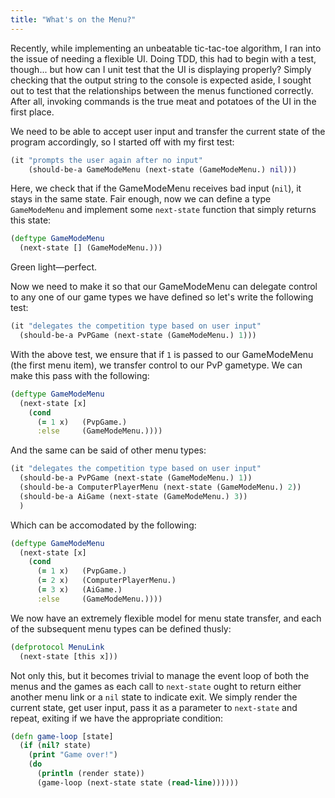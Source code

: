 ```yaml
---
title: "What's on the Menu?"
---
```


Recently, while implementing an unbeatable tic-tac-toe algorithm, I ran into the issue of needing a flexible UI. Doing TDD, this had to begin with a test, though... but how can I unit test that the UI is displaying properly? Simply checking that the output string to the console is expected aside, I sought out to test that the relationships between the menus functioned correctly. After all, invoking commands is the true meat and potatoes of the UI in the first place.

We need to be able to accept user input and transfer the current state of the program accordingly, so I started off with my first test:

```clojure
(it "prompts the user again after no input"
    (should-be-a GameModeMenu (next-state (GameModeMenu.) nil)))
```

Here, we check that if the GameModeMenu receives bad input (`nil`), it stays in the same state. Fair enough, now we can define a type `GameModeMenu` and implement some `next-state` function that simply returns this state:

```clojure
(deftype GameModeMenu
  (next-state [] (GameModeMenu.)))
```

Green light—perfect.

Now we need to make it so that our GameModeMenu can delegate control to any one of our game types we have defined so let's write the following test:

```clojure
(it "delegates the competition type based on user input"
  (should-be-a PvPGame (next-state (GameModeMenu.) 1)))
```

With the above test, we ensure that if `1` is passed to our GameModeMenu (the first menu item), we transfer control to our PvP gametype. We can make this pass with the following:

```clojure
(deftype GameModeMenu
  (next-state [x]
    (cond
      (= 1 x)   (PvpGame.)
      :else     (GameModeMenu.))))
```

And the same can be said of other menu types:

```clojure
(it "delegates the competition type based on user input"
  (should-be-a PvPGame (next-state (GameModeMenu.) 1))
  (should-be-a ComputerPlayerMenu (next-state (GameModeMenu.) 2))
  (should-be-a AiGame (next-state (GameModeMenu.) 3))
  )
```

Which can be accomodated by the following:

```clojure
(deftype GameModeMenu
  (next-state [x]
    (cond
      (= 1 x)   (PvpGame.)
      (= 2 x)   (ComputerPlayerMenu.)
      (= 3 x)   (AiGame.)
      :else     (GameModeMenu.))))
```

We now have an extremely flexible model for menu state transfer, and each of the subsequent menu types can be defined thusly:

```clojure
(defprotocol MenuLink
  (next-state [this x]))
```

Not only this, but it becomes trivial to manage the event loop of both the menus and the games as each call to `next-state` ought to return either another menu link or a `nil` state to indicate exit. We simply render the current state, get user input, pass it as a parameter to `next-state` and repeat, exiting if we have the appropriate condition:

```clojure
(defn game-loop [state]
  (if (nil? state)
    (print "Game over!")
    (do
      (println (render state))
      (game-loop (next-state state (read-line))))))
```